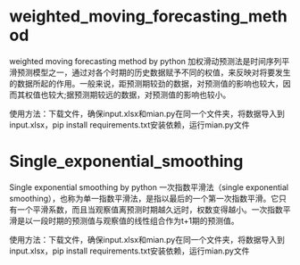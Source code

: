 # weighted_moving_forecasting_method
weighted moving forecasting method by python
加权滑动预测法是时间序列平滑预测模型之一，通过对各个时期的历史数据赋予不同的权值，来反映对将要发生的数据所起的作用。一般来说，距预测期较劲的数据，对预测值的影响也较大，因而其权值也较大;据预测期较远的数据，对预测值的影响也较小。

使用方法：下载文件，确保input.xlsx和mian.py在同一个文件夹，将数据导入到input.xlsx，pip install requirements.txt安装依赖，运行mian.py文件
# Single_exponential_smoothing
Single exponential smoothing by python
一次指数平滑法（single exponential smoothing），也称为单一指数平滑法，是指以最后的一个第一次指数平滑。它只有一个平滑系数，而且当观察值离预测时期越久远时，权数变得越小。一次指数平滑是以一段时期的预测值与观察值的线性组合作为t+1期的预测值。

使用方法：下载文件，确保input.xlsx和mian.py在同一个文件夹，将数据导入到input.xlsx，pip install requirements.txt安装依赖，运行mian.py文件
